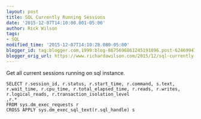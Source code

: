 ```yaml
---
layout: post
title: SQL Currently Running Sessions
date: '2015-12-07T14:10:00.001-05:00'
author: Rick Wilson
tags:
- SQL
modified_time: '2015-12-07T14:10:28.080-05:00'
blogger_id: tag:blogger.com,1999:blog-8675696861245191896.post-6246994746033338221
blogger_orig_url: https://www.richardawilson.com/2015/12/sql-currently-running-sessions.html
---
```


Get all current sessions running on sql instance.  
    
    SELECT r.session_id, r.status, r.start_time, r.command, s.text, 
    r.wait_time, r.cpu_time, r.total_elapsed_time, r.reads, r.writes, r.logical_reads, r.transaction_isolation_level 
    ,r.* 
    FROM sys.dm_exec_requests r 
    CROSS APPLY sys.dm_exec_sql_text(r.sql_handle) s
    

